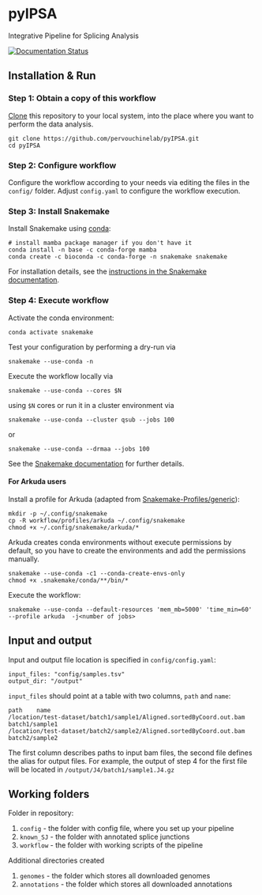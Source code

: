 # pyIPSA
Integrative Pipeline for Splicing Analysis

[![Documentation Status](https://readthedocs.org/projects/pyipsa/badge/?version=latest)](https://pyipsa.readthedocs.io/en/latest/?badge=latest)


## Installation & Run

### Step 1: Obtain a copy of this workflow

[Clone](https://help.github.com/en/articles/cloning-a-repository) this repository to your local system, into the place where you want to perform the data analysis.

    git clone https://github.com/pervouchinelab/pyIPSA.git
    cd pyIPSA

### Step 2: Configure workflow

Configure the workflow according to your needs via editing the files in the `config/` folder. Adjust `config.yaml` to configure the workflow execution.

### Step 3: Install Snakemake

Install Snakemake using [conda](https://conda.io/projects/conda/en/latest/user-guide/install/index.html):

    # install mamba package manager if you don't have it
    conda install -n base -c conda-forge mamba
    conda create -c bioconda -c conda-forge -n snakemake snakemake

For installation details, see the [instructions in the Snakemake documentation](https://snakemake.readthedocs.io/en/stable/getting_started/installation.html).

### Step 4: Execute workflow

Activate the conda environment:

    conda activate snakemake

Test your configuration by performing a dry-run via

    snakemake --use-conda -n

Execute the workflow locally via

    snakemake --use-conda --cores $N

using `$N` cores or run it in a cluster environment via

    snakemake --use-conda --cluster qsub --jobs 100

or

    snakemake --use-conda --drmaa --jobs 100

See the [Snakemake documentation](https://snakemake.readthedocs.io/en/stable/executable.html) for further details.

#### For Arkuda users

Install a profile for Arkuda (adapted from [Snakemake-Profiles/generic](https://github.com/Snakemake-Profiles/generic)):

    mkdir -p ~/.config/snakemake
    cp -R workflow/profiles/arkuda ~/.config/snakemake
    chmod +x ~/.config/snakemake/arkuda/*

Arkuda creates conda environments without execute permissions by default, 
so you have to create the environments and add the permissions manually. 

    snakemake --use-conda -c1 --conda-create-envs-only
    chmod +x .snakemake/conda/**/bin/*

Execute the workflow:

    snakemake --use-conda --default-resources 'mem_mb=5000' 'time_min=60' --profile arkuda  -j<number of jobs>

## Input and output

Input and output file location is specified in `config/config.yaml`:

    input_files: "config/samples.tsv"
    output_dir: "/output"

`input_files` should point at a table with two columns, `path` and `name`:

    path    name
    /location/test-dataset/batch1/sample1/Aligned.sortedByCoord.out.bam  batch1/sample1
    /location/test-dataset/batch2/sample2/Aligned.sortedByCoord.out.bam  batch2/sample2

The first column describes paths to input bam files, the second file defines the alias for output files. For example, the output of step 4 for the first file will be located in `/output/J4/batch1/sample1.J4.gz`

## Working folders

Folder in repository:
1. `config` - the folder with config file, where you set up your pipeline
2. `known_SJ` - the folder with annotated splice junctions
3. `workflow` - the folder with working scripts of the pipeline

Additional directories created
1. `genomes` - the folder which stores all downloaded genomes
2. `annotations` - the folder which stores all downloaded annotations


